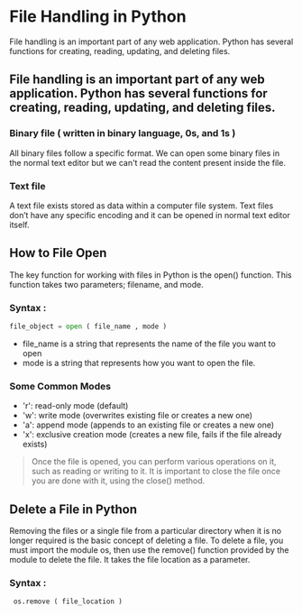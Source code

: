 # File Handling in Python

File handling is an important part of any web application. Python has several functions for creating, reading, updating, and deleting files.

## File handling is an important part of any web application. Python has several functions for creating, reading, updating, and deleting files.

### Binary file ( written in binary language, 0s, and 1s )

All binary files follow a specific format. We can open some binary files in the normal text editor but we can't read the content present inside the file.

### Text file

A text file exists stored as data within a computer file system. Text files don’t have any specific encoding and it can be opened in normal text editor itself.

## How to File Open

The key function for working with files in Python is the open() function. This function takes two parameters; filename, and mode.

### Syntax :

```python
file_object = open ( file_name , mode )
```

- file_name is a string that represents the name of the file you want to open
- mode is a string that represents how you want to open the file.

### Some Common Modes

- 'r': read-only mode (default)
- 'w': write mode (overwrites existing file or creates a new one)
- 'a': append mode (appends to an existing file or creates a new one)
- 'x': exclusive creation mode (creates a new file, fails if the file already exists)

> Once the file is opened, you can perform various operations on it, such as reading or writing to it. It is important to close the file once you are done with it, using the close() method.

## Delete a File in Python

Removing the files or a single file from a particular directory when it is no longer required is the basic concept of deleting a file. To delete a file, you must import the module os, then use the remove() function provided by the module to delete the file. It takes the file location as a parameter.

### Syntax :

```python
 os.remove ( file_location )
```
